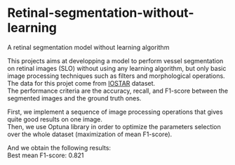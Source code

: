 # Retinal-segmentation-without-learning
A retinal segmentation model without learning algorithm

This projects aims at developping a model to perform vessel segmentation on retinal images (SLO) without using any learning algorithm, but only basic image processing techniques such as filters and morphological operations.
<Br>The data for this projet come from [IOSTAR](https://www.idiap.ch/software/bob/docs/bob/bob.db.iostar/stable/) dataset.
<Br>The performance criteria are the accuracy, recall, and F1-score between the segmented images and the ground truth ones.

First, we implement a sequence of image processing operations that gives quite good results on one image.
<Br>Then, we use Optuna library in order to optimize the parameters selection over the whole dataset (maximization of mean F1-score).

And we obtain the following results:
<Br>Best mean F1-score: 0.821
